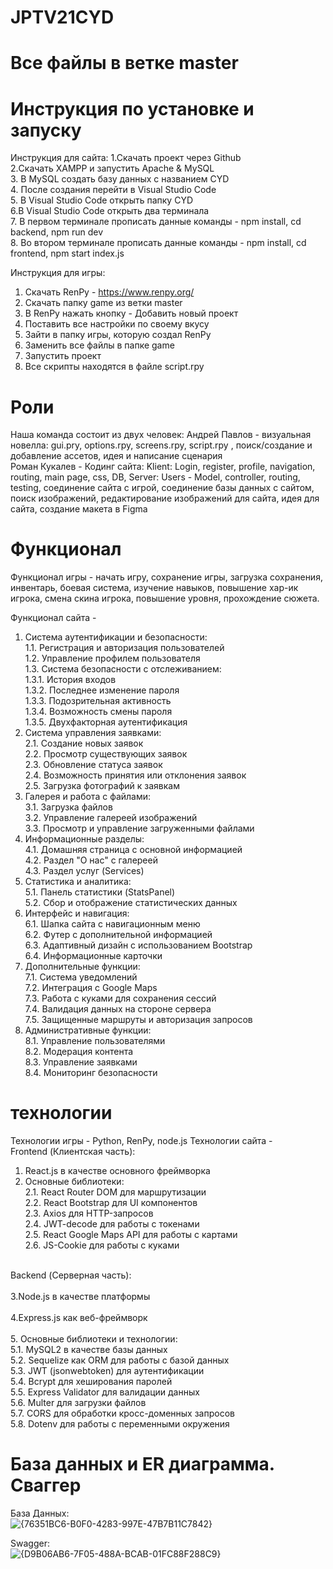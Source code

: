 # JPTV21CYD
# Все файлы в ветке master

# Инструкция по установке и запуску

Инструкция для сайта:
1.Скачать проект через Github<br/>
2.Скачать XAMPP и запустить Apache & MySQL<br/>
3. В MySQL создать базу данных с названием CYD<br/>
4. После создания перейти в Visual Studio Code<br/>
5. В Visual Studio Code открыть папку CYD<br/>
6.В Visual Studio Code открыть два терминала<br/>
7. В первом терминале прописать данные команды - npm install, cd backend, npm run dev<br/>
8. Во втором терминале прописать данные команды - npm install, cd frontend, npm start index.js<br/>

Инструкция для игры:
1. Скачать RenPy - https://www.renpy.org/
2. Скачать папку game из ветки master
3. В RenPy нажать кнопку - Добавить новый проект
4. Поставить все настройки по своему вкусу
5. Зайти в папку игры, которую создал RenPy
6. Заменить все файлы в папке game
7. Запустить проект
8. Все скрипты находятся в файле script.rpy


# Роли
Наша команда состоит из двух человек:
Андрей Павлов - визуальная новелла: gui.pry, options.rpy, screens.rpy, script.rpy , поиск/создание и добавление ассетов, идея и написание сценария<br/>
Роман Кукалев - Кодинг сайта: Klient: Login, register, profile, navigation, routing, main page, css, DB, Server: Users - Model, controller, routing, testing, соединение сайта с игрой, соединение базы данных с сайтом, поиск изображений, редактирование изображений для сайта, идея для сайта, создание макета в Figma

# Функционал
Функционал игры - начать игру, сохранение игры, загрузка сохранения, инвентарь, боевая система, изучение навыков, повышение хар-ик игрока, смена скина игрока, повышение уровня, прохождение сюжета.

Функционал сайта - 
1. Система аутентификации и безопасности:<br/>
    1.1. Регистрация и авторизация пользователей<br/>
    1.2. Управление профилем пользователя<br/>
    1.3. Система безопасности с отслеживанием:<br/>
        1.3.1. История входов<br/>
        1.3.2. Последнее изменение пароля<br/>
        1.3.3. Подозрительная активность<br/>
        1.3.4. Возможность смены пароля<br/>
        1.3.5. Двухфакторная аутентификация<br/>
2. Система управления заявками:<br/>
    2.1. Создание новых заявок<br/>
    2.2. Просмотр существующих заявок<br/>
    2.3. Обновление статуса заявок<br/>
    2.4. Возможность принятия или отклонения заявок<br/>
    2.5. Загрузка фотографий к заявкам<br/>
3. Галерея и работа с файлами:<br/>
    3.1. Загрузка файлов<br/>
    3.2. Управление галереей изображений<br/>
    3.3. Просмотр и управление загруженными файлами<br/>
4. Информационные разделы:<br/>
    4.1. Домашняя страница с основной информацией<br/>
    4.2. Раздел "О нас" с галереей<br/>
    4.3. Раздел услуг (Services)<br/>
5. Статистика и аналитика:<br/>
    5.1. Панель статистики (StatsPanel)<br/>
    5.2. Сбор и отображение статистических данных<br/>
6. Интерфейс и навигация:<br/>
    6.1. Шапка сайта с навигационным меню<br/>
    6.2. Футер с дополнительной информацией<br/>
    6.3. Адаптивный дизайн с использованием Bootstrap<br/>
    6.4. Информационные карточки<br/>
7. Дополнительные функции:<br/>
    7.1. Система уведомлений<br/>
    7.2. Интеграция с Google Maps<br/>
    7.3. Работа с куками для сохранения сессий<br/>
    7.4. Валидация данных на стороне сервера<br/>
    7.5. Защищенные маршруты и авторизация запросов<br/>
8. Административные функции:<br/>
    8.1. Управление пользователями<br/>
    8.2. Модерация контента<br/>
    8.3. Управление заявками<br/>
    8.4. Мониторинг безопасности<br/>


# технологии
Технологии игры - Python, RenPy, node.js
Технологии сайта - <br/>
Frontend (Клиентская часть):<br/>
1. React.js в качестве основного фреймворка<br/>
2. Основные библиотеки:<br/>
   2.1. React Router DOM для маршрутизации<br/>
   2.2. React Bootstrap для UI компонентов<br/>
   2.3. Axios для HTTP-запросов<br/>
   2.4. JWT-decode для работы с токенами<br/>
   2.5. React Google Maps API для работы с картами<br/>
   2.6. JS-Cookie для работы с куками<br/>
<br/>
Backend (Серверная часть):<br/>
<br/>
3.Node.js в качестве платформы<br/>
<br/>
4.Express.js как веб-фреймворк<br/>
<br/>
5. Основные библиотеки и технологии:<br/>
   5.1. MySQL2 в качестве базы данных<br/>
   5.2. Sequelize как ORM для работы с базой данных<br/>
   5.3. JWT (jsonwebtoken) для аутентификации<br/>
   5.4. Bcrypt для хеширования паролей<br/>
   5.5. Express Validator для валидации данных<br/>
   5.6. Multer для загрузки файлов<br/>
   5.7. CORS для обработки кросс-доменных запросов<br/>
   5.8. Dotenv для работы с переменными окружения<br/>

# База данных и ER диаграмма. Сваггер

База Данных:<br/>
![{76351BC6-B0F0-4283-997E-47B7B11C7842}](https://github.com/user-attachments/assets/31d5fb31-e820-4579-baea-c062f8eeedc8)

Swagger:<br/>
![{D9B06AB6-7F05-488A-BCAB-01FC88F288C9}](https://github.com/user-attachments/assets/bba78878-bb93-4516-9212-94e406fdd825)



